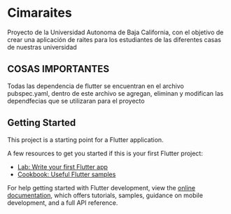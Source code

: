 # Cimaraites

Proyecto de la Universidad Autonoma de Baja California, con el objetivo de crear una aplicación de raites para los estudiantes de las diferentes casas de nuestras universidad

## COSAS IMPORTANTES
Todas las dependencia de flutter se encuentran en el archivo pubspec.yaml,
dentro de este archivo se agregan, 
eliminan y modifican las dependfecias que se utilizaran para el proyecto

## Getting Started

This project is a starting point for a Flutter application.

A few resources to get you started if this is your first Flutter project:

- [Lab: Write your first Flutter app](https://docs.flutter.dev/get-started/codelab)
- [Cookbook: Useful Flutter samples](https://docs.flutter.dev/cookbook)

For help getting started with Flutter development, view the
[online documentation](https://docs.flutter.dev/), which offers tutorials,
samples, guidance on mobile development, and a full API reference.




